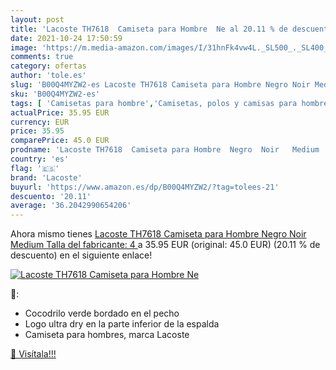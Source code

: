 ```yaml
---
layout: post
title: 'Lacoste TH7618  Camiseta para Hombre  Ne al 20.11 % de descuento'
date: 2021-10-24 17:50:59
image: 'https://m.media-amazon.com/images/I/31hnFk4vw4L._SL500_._SL400_.jpg'
comments: true
category: ofertas
author: 'tole.es'
slug: 'B00Q4MYZW2-es Lacoste TH7618 Camiseta para Hombre Negro Noir Medium...'
sku: 'B00Q4MYZW2-es'
tags: [ 'Camisetas para hombre','Camisetas, polos y camisas para hombre','Ropa','Ropa para hombre','camiseta','lacoste', ]
actualPrice: 35.95 EUR
currency: EUR
price: 35.95
comparePrice: 45.0 EUR
prodname: 'Lacoste TH7618  Camiseta para Hombre  Negro  Noir   Medium  Talla del fabricante: 4 '
country: 'es'
flag: '🇪🇸'
brand: 'Lacoste'
buyurl: 'https://www.amazon.es/dp/B00Q4MYZW2/?tag=tolees-21'
descuento: '20.11'
average: '36.2042990654206'
---
```


Ahora mismo tienes [Lacoste TH7618  Camiseta para Hombre  Negro  Noir   Medium  Talla del fabricante: 4 ](https://www.amazon.es/dp/B00Q4MYZW2/?tag=tolees-21) a 35.95 EUR (original: 45.0 EUR) (20.11 %  de descuento) en el siguiente enlace!

[![Lacoste TH7618  Camiseta para Hombre  Ne](https://m.media-amazon.com/images/I/31hnFk4vw4L._SL500_._SL400_.jpg)](https://www.amazon.es/dp/B00Q4MYZW2/?tag=tolees-21)

🔎:

- Cocodrilo verde bordado en el pecho
- Logo ultra dry en la parte inferior de la espalda
- Camiseta para hombres, marca Lacoste

[🛒 Visítala!!!](https://www.amazon.es/dp/B00Q4MYZW2/?tag=tolees-21)
